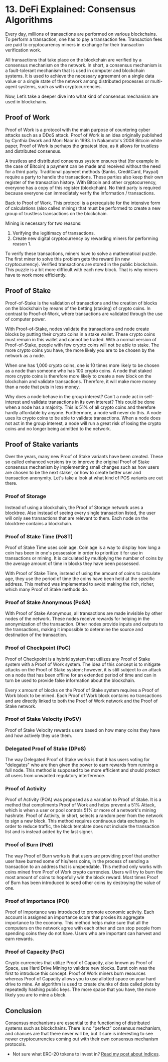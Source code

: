 # 13. DeFi Explained: Consensus Algorithms

Every day, millions of transactions are performed on various blockchains. To perform a transaction, one has to pay a transaction fee. Transaction fees are paid to cryptocurrency miners in exchange for their transaction verification work.

All transactions that take place on the blockchain are verified by a consensus mechanism on the network. In short, a consensus mechanism is a fault-tolerant mechanism that is used in computer and blockchain systems. It is used to achieve the necessary agreement on a single data value or a single state of the network among distributed processes or multi-agent systems, such as with cryptocurrencies.

Now, Let’s take a deeper dive into what kind of consensus mechanism are used in blockchains.

## Proof of Work

Proof of Work is a protocol with the main purpose of countering cyber attacks such as a DDoS attack. Proof of Work is an idea originally published by Cynthia Dwork and Moni Naor in 1993. In Nakamoto's 2008 Bitcoin white paper, Proof of Work is perhaps the greatest idea, as it allows for trustless and distributed consensus.

A trustless and distributed consensus system ensures that (for example in the case of Bitcoin) a payment can be made and received without the need for a third party. Traditional payment methods (Banks, CreditCard, Paypal) require a party to handle the transactions. These parties also keep their own register of the transaction history. With Bitcoin and other cryptocurrency, everyone has a copy of this register (blockchain). No third party is required because everyone can immediately verify the information / transactions.

Back to Proof of Work. This protocol is a prerequisite for the intensive form of calculations (also called mining) that must be performed to create a new group of trustless transactions on the blockchain.

Mining is necessary for two reasons:

1. Verifying the legitimacy of transactions.
2. Create new digital cryptocurrency by rewarding miners for performing reason 1.

To verify these transactions, miners have to solve a mathematical puzzle. The first miner to solve this problem gets the reward (in new cryptocurrency). Verified transactions are stored in the public blockchain. This puzzle is a bit more difficult with each new block. That is why miners have to work more efficiently.

## Proof of Stake

Proof-of-Stake is the validation of transactions and the creation of blocks on the blockchain by means of the betting (staking) of crypto coins. In contrast to Proof-of-Work, where transactions are validated through the use of computer power.

With Proof-of-Stake, nodes validate the transactions and node create blocks by putting their crypto coins in a stake wallet. These crypto coins must remain in this wallet and cannot be traded. With a normal version of Proof-of-Stake, people with few crypto coins will not be able to stake. The more crypto coins you have, the more likely you are to be chosen by the network as a node.

When one has 1,000 crypto coins, one is 10 times more likely to be chosen as a node than someone who has 100 crypto coins. A node that staked more crypto coins is therefore more likely to create a new block on the blockchain and validate transactions. Therefore, it will make more money than a node that puts in less money.

Why does a node behave in the group interest? Can't a node act in self-interest and validate transactions in its own interest? This could be done when a node has a majority. This is 51% of all crypto coins and therefore hardly affordable by anyone. Furthermore, a node will never do this. A node uses its crypto coins to be able to validate transactions. When a node does not act in the group interest, a node will run a great risk of losing the crypto coins and no longer being admitted to the network.

## Proof of Stake variants

Over the years, many new Proof of Stake variants have been created. These so called enhanced versions try to improve the original Proof of Stake consensus mechanism by implementing small changes such as how users are chosen to be the next staker, or how to create better user and transaction anonymity. Let's take a look at what kind of POS variants are out there.

### Proof of Storage

Instead of using a blockchain, the Proof of Storage network uses a blocktree. Also instead of seeing every single transaction listed, the user will only see transactions that are relevant to them. Each node on the blocktree contains a blockchain.

### Proof of Stake Time (PoST)

Proof of Stake Time uses coin age. Coin age is a way to display how long a coin has been in one's possession in order to prioritize it for use in transactions or mining. It is calculated by multiplying the number of coins by the average amount of time in blocks they have been possessed.

With Proof of Stake Time, instead of using the amount of coins to calculate age, they use the period of time the coins have been held at the specific address. This method was implemented to avoid making the rich, richer, which many Proof of Stake methods do.

### Proof of Stake Anonymous (PoSA)

With Proof of Stake Anonymous, all transactions are made invisible by other nodes of the network. These nodes receive rewards for helping in the anonymization of the transaction. Other nodes provide inputs and outputs to the transactions, making it impossible to determine the source and destination of the transaction.

### Proof of Checkpoint (PoC)

Proof of Checkpoint is a hybrid system that utilizes any Proof of Stake system with a Proof of Work system. The idea of this concept is to mitigate attacks on the Proof of Stake system; however, it is still subject to an attack on a node that has been offline for an extended period of time and can in turn be used to provide false information about the blockchain.

Every x amount of blocks on the Proof of Stake system requires a Proof of Work block to be mined. Each Proof of Work block contains no transactions and are directly linked to both the Proof of Work network and the Proof of Stake network.

### Proof of Stake Velocity (PoSV)

Proof of Stake Velocity rewards users based on how many coins they have and how actively they use them.

### Delegated Proof of Stake (DPoS)

The way Delegated Proof of Stake works is that it has users voting for "delegates" who are then given the power to earn rewards from running a full node. This method is supposed to be more efficient and should protect all users from unwanted regulatory interference.

### Proof of Activity

Proof of Activity (POA) was proposed as a variation to Proof of Stake. It is a method that compliments Proof of Work and helps prevent a 51% Attack, which is when a user or pool controls 51% or more of a network's mining hashrate. Proof of Activity, in short, selects a random peer from the network to sign a new block. This method requires continuous data exchange. In order to reduce traffic, the block template does not include the transaction list and is instead added by the last signer.

### Proof of Burn (PoB)

The way Proof of Burn works is that users are providing proof that another user have burned some of his/hers coins, in the process of sending a transaction to an address that is unspendable. This method only works with coins mined from Proof of Work crypto currencies. Users will try to burn the most amount of coins to hopefully win the block reward. Most times Proof of Burn has been introduced to seed other coins by destroying the value of one.

### Proof of Importance (POI)

Proof of Importance was introduced to promote economic activity. Each account is assigned an importance score that proxies its aggregate importance to the economy. This method helps make sure that all the computers on the network agree with each other and can stop people from spending coins they do not have. Users who are important can harvest and earn rewards.

### Proof of Capacity (PoC)

Crypto currencies that utilize Proof of Capacity, also known as Proof of Space, use Hard Drive Mining to validate new blocks. Burst coin was the first to introduce this concept. Proof of Work miners burn resources whereas Proof of Capacity allows you to use allotted space on your hard drive to mine. An algorithm is used to create chunks of data called plots by repeatedly hashing public keys. The more space that you have, the more likely you are to mine a block.

## Conclusion

Consensus mechanisms are essential to the functioning of distributed systems such as blockchains. There is no “perfect” consensus mechanism, and chances are that there never will be, but it sure is interesting to see newer cryptocurrencies coming out with their own consensus mechanism protocols.

- Not sure what ERC-20 tokens to invest in? [Read my post about Indices](https://www.reddit.com/r/CryptoCurrency/comments/muonht/defi_explained_indices/).
